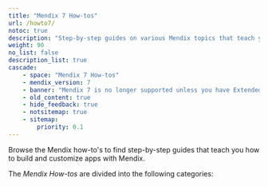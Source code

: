 ```yaml
---
title: "Mendix 7 How-tos"
url: /howto7/
notoc: true
description: "Step-by-step guides on various Mendix topics that teach you how to build and customize apps."
weight: 90
no_list: false
description_list: true
cascade:
    - space: "Mendix 7 How-tos"
    - mendix_version: 7
    - banner: "Mendix 7 is no longer supported unless you have Extended Support (for details, please contact Mendix Support). Mendix 7 documentation will remain available for customers with Extended Support until July, 2024."
    - old_content: true
    - hide_feedback: true
    - notsitemap: true
    - sitemap:
        priority: 0.1
---
```


Browse the Mendix how-to's to find step-by-step guides that teach you how to build and customize apps with Mendix.

The *Mendix How-tos* are divided into the following categories:
